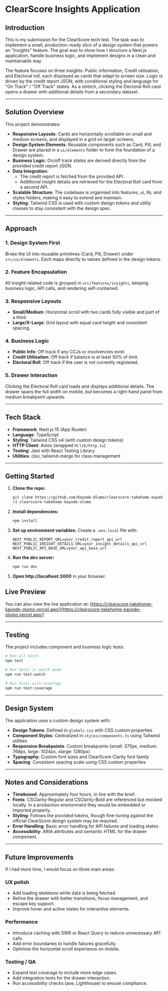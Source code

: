 # ClearScore Insights Application

## Introduction

This is my submission for the ClearScore tech test. The task was to implement a small, production-ready slice of a design system that powers an "Insights" feature. The goal was to show how I structure a Next.js application, handle business logic, and implement designs in a clean and maintainable way.

The feature focuses on three insights: Public information, Credit utilisation, and Electoral roll, each displayed as cards that adapt to screen size. Logic is driven by the credit report JSON, with conditional styling and language for "On Track" / "Off Track" states. As a stretch, clicking the Electoral Roll card opens a drawer with additional details from a secondary dataset.

---

## Solution Overview

This project demonstrates:
- **Responsive Layouts**: Cards are horizontally scrollable on small and medium screens, and displayed in a grid on larger screens.
- **Design System Elements**: Reusable components such as Card, Pill, and Drawer are placed in a `ui/elements` folder to form the foundation of a design system.
- **Business Logic**: On/off track states are derived directly from the provided credit report JSON.
- **Data Integration**: 
  - The credit report is fetched from the provided API.
  - Additional insight details are retrieved for the Electoral Roll card from a second API.
- **Scalable Structure**: The codebase is organised into features, ui, lib, and styles folders, making it easy to extend and maintain.
- **Styling**: Tailwind CSS is used with custom design tokens and utility classes to stay consistent with the design spec.

---

## Approach

### 1. Design System First
Broke the UI into reusable primitives (Card, Pill, Drawer) under `src/ui/elements`. Each maps directly to values defined in the design tokens.

### 2. Feature Encapsulation
All insight-related code is grouped in `src/features/insights`, keeping business logic, API calls, and rendering self-contained.

### 3. Responsive Layouts
- **Small/Medium**: Horizontal scroll with two cards fully visible and part of a third.
- **Large/X-Large**: Grid layout with equal card height and consistent spacing.

### 4. Business Logic
- **Public Info**: Off track if any CCJs or insolvencies exist.
- **Credit Utilisation**: Off track if balance is at least 50% of limit.
- **Electoral Roll**: Off track if the user is not currently registered.

### 5. Drawer Interaction
Clicking the Electoral Roll card loads and displays additional details. The drawer spans the full width on mobile, but becomes a right-hand panel from medium breakpoint upwards.

---

## Tech Stack

- **Framework**: Next.js 15 (App Router)
- **Language**: TypeScript
- **Styling**: Tailwind CSS v4 (with custom design tokens)
- **HTTP Client**: Axios (wrapped in `lib/http.ts`)
- **Testing**: Jest with React Testing Library
- **Utilities**: clsx, tailwind-merge for class management

---

## Getting Started

1. **Clone the repo:**
   ```bash
   git clone https://github.com/Kayode-Olumo/clearscore-takehome-kayode-olumo.git
   cd clearscore-takehome-kayode-olumo
   ```

2. **Install dependencies:**
   ```bash
   npm install
   ```

3. **Set up environment variables:**
   Create a `.env.local` file with:
   ```
   NEXT_PUBLIC_REPORT_URL=your_credit_report_api_url
   NEXT_PUBLIC_INSIGHT_DETAILS_URL=your_insight_details_api_url
   NEXT_PUBLIC_API_BASE_URL=your_api_base_url
   ```

4. **Run the dev server:**
   ```bash
   npm run dev
   ```

5. **Open http://localhost:3000** in your browser.

## Live Preview

You can also view the live application at: [https://clearscore-takehome-kayode-olumo.vercel.app/](https://clearscore-takehome-kayode-olumo.vercel.app/)

---

## Testing

The project includes component and business logic tests:

```bash
# Run all tests
npm test

# Run tests in watch mode
npm run test:watch

# Run tests with coverage
npm run test:coverage
```

---

## Design System

The application uses a custom design system with:
- **Design Tokens**: Defined in `globals.css` with CSS custom properties
- **Component Styles**: Centralized in `styles/components.ts` using Tailwind utilities
- **Responsive Breakpoints**: Custom breakpoints (small: 375px, medium: 768px, large: 1024px, xlarge: 1280px)
- **Typography**: Custom font sizes and ClearScore Clarity font family
- **Spacing**: Consistent spacing scale using CSS custom properties

---

## Notes and Considerations

- **Timeboxed**: Approximately four hours, in line with the brief.
- **Fonts**: CSClarity-Regular and CSClarity-Bold are referenced but mocked locally. In a production environment they would be embedded or imported properly.
- **Styling**: Follows the provided tokens, though fine-tuning against the official ClearScore design system may be required.
- **Error Handling**: Basic error handling for API failures and loading states.
- **Accessibility**: ARIA attributes and semantic HTML for the drawer component.

---

## Future Improvements

If I had more time, I would focus on three main areas:

### UX polish
- Add loading skeletons while data is being fetched.
- Refine the drawer with better transitions, focus management, and escape key support.
- Improve hover and active states for interactive elements.

### Performance
- Introduce caching with SWR or React Query to reduce unnecessary API calls.
- Add error boundaries to handle failures gracefully.
- Optimise the horizontal scroll experience on mobile.

### Testing / QA
- Expand test coverage to include more edge cases.
- Add integration tests for the drawer interaction.
- Run accessibility checks (axe, Lighthouse) to ensure compliance.
